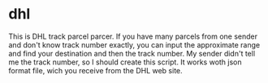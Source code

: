 # dhl
This is DHL track parcel parcer. If you have many parcels from one sender and don't know track number exactly, you can input the approximate range and find your destination and then the track number.
My sender didn't tell me the track number, so I should create this script. It works woth json format file, wich you receive from the DHL web site.
